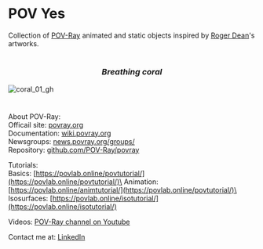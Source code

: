 # POV Yes
 Collection of [POV-Ray](http://www.povray.org/) animated and static objects inspired by [Roger Dean](https://www.rogerdean.com/)'s artworks.
# 

<em>
<h3 align="center">Breathing coral</h1>
</em>

![coral_01_gh](https://user-images.githubusercontent.com/6688301/220755186-1d8c2540-10c0-40a5-a33d-b13ae04dc0c4.png)

#
About POV-Ray:\
Officail site: [povray.org](http://www.povray.org)\
Documentation: [wiki.povray.org](https://wiki.povray.org/content/Documentation:Contents)\
Newsgroups: [news.povray.org/groups/](https://news.povray.org/groups/)\
Repository: [github.com/POV-Ray/povray](https://github.com/POV-Ray/povray)

Tutorials:\
Basics: [https://povlab.online/povtutorial/](https://povlab.online/povtutorial/)\
Animation: [https://povlab.online/animtutorial/](https://povlab.online/povtutorial/)\
Isosurfaces: [https://povlab.online/isotutorial/](https://povlab.online/isotutorial/)

Videos: [POV-Ray channel on Youtube](https://www.youtube.com/playlist?list=PL_L-Rlt-OWoJm6HN9t-hxXRk-b6SONXbJ)

Contact me at: [LinkedIn](https://www.linkedin.com/in/sergey-yanenko-57b21a96/)
